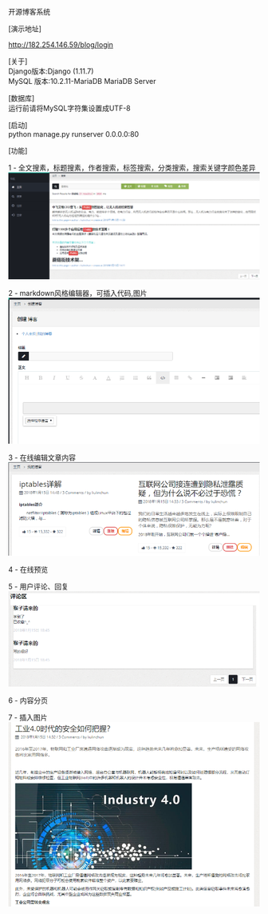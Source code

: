 开源博客系统<br> 

[演示地址]<br>

http://182.254.146.59/blog/login<br>

[关于]<br>
Django版本:Django (1.11.7)<br>
MySQL 版本:10.2.11-MariaDB MariaDB Server<br>

[数据库]<br>
运行前请将MySQL字符集设置成UTF-8<br>

[启动]<br>
python manage.py runserver 0.0.0.0:80<br>

[功能]<br>

1 - 全文搜素，标题搜素，作者搜索，标签搜索，分类搜索，搜索关键字颜色差异<br>
	![Alt text](https://github.com/myblog2017-2018/myblog/blob/master/screenshots/search.png)<br>

2 - markdown风格编辑器，可插入代码,图片<br>
	![Alt text](https://github.com/myblog2017-2018/myblog/blob/master/screenshots/edit.png)<br>

3 - 在线编辑文章内容<br>
	![Alt text](https://github.com/myblog2017-2018/myblog/blob/master/screenshots/onlinedit.png)<br>

4 - 在线预览<br>

5 - 用户评论、回复<br>
	![Alt text](https://github.com/myblog2017-2018/myblog/blob/master/screenshots/comment.png)<br>

6 - 内容分页<br>

7 - 插入图片<br>
        ![Alt text](https://github.com/myblog2017-2018/myblog/blob/master/screenshots/blog.png)<br>
